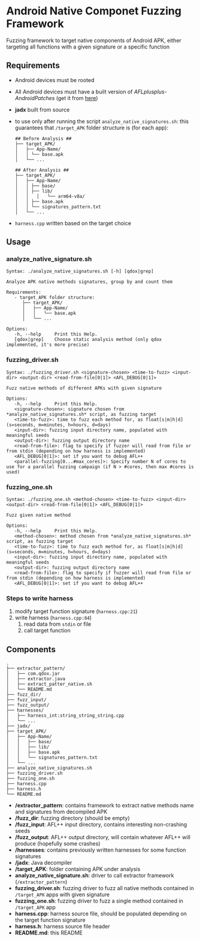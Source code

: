 # Android Native Componet Fuzzing Framework

Fuzzing framework to target native components of Android APK, either targeting all functions with a given signature or a specific function

## Requirements
* Android devices must be rooted

* All Android devices must have a built version of *AFLplusplus-AndroidPatches* (get it from [here](https://github.com/paocela/AFLplusplus-AndroidPatches))

* **jadx** built from source

* to use only after running the script `analyze_native_signatures.sh`: this guarantees that `/target_APK` folder structure is (for each app):

  ```
  ## Before Analysis ##
  ├── target_APK/
  │   ├── App-Name/
  │   │	└── base.apk
  │   └── ...
  
  ## After Analysis ##
  ├── target_APK/
  │   ├── App-Name/
  │   │	├── base/
  │   │	├── lib/
  │   │   │   └── arm64-v8a/
  │   │	├── base.apk
  │   │	└── signatures_pattern.txt
  │   └── ...
  ```

* `harness.cpp` written based on the target choice

## Usage

### analyze_native_signature.sh

```
Syntax: ./analyze_native_signatures.sh [-h] [qdox|grep]

Analyze APK native methods signatures, group by and count them

Requirements:
   - target_APK folder structure:
      ├── target_APK/
      │   ├── App-Name/
      │   │	  └── base.apk
      │   └── ...

Options:
   -h, --help     Print this Help.
   [qdox|grep]    Choose static analysis method (only qdox implemented, it's more precise)
```

### fuzzing_driver.sh

```
Syntax: ./fuzzing_driver.sh <signature-chosen> <time-to-fuzz> <input-dir> <output-dir> <read-from-file[0|1]> <AFL_DEBUG[0|1]>

Fuzz native methods of different APKs with given signature

Options:
   -h, --help     Print this Help.
   <signature-chosen>: signature chosen from *analyze_native_signatures.sh* script, as fuzzing target
   <time-to-fuzz>: time to fuzz each method for, as float[s|m|h|d] (s=seconds, m=minutes, h=hours, d=days)
   <input-dir>: fuzzing input directory name, populated with meaningful seeds
   <output-dir>: fuzzing output directory name
   <read-from-file>: flag to specify if fuzzer will read from file or from stdin (depending on how harness is implemented)
   <AFL_DEBUG[0|1]>: set if you want to debug AFL++
   <parallel-fuzzing[0...#max_cores]>: Specify number N of cores to use for a parallel fuzzing campaign (if N > #cores, then max #cores is used)
```

### fuzzing_one.sh

```
Syntax: ./fuzzing_one.sh <method-chosen> <time-to-fuzz> <input-dir> <output-dir> <read-from-file[0|1]> <AFL_DEBUG[0|1]>

Fuzz given native method

Options:
   -h, --help     Print this Help.
   <method-chosen>: method chosen from *analyze_native_signatures.sh* script, as fuzzing target
   <time-to-fuzz>: time to fuzz each method for, as float[s|m|h|d] (s=seconds, m=minutes, h=hours, d=days)
   <input-dir>: fuzzing input directory name, populated with meaningful seeds
   <output-dir>: fuzzing output directory name
   <read-from-file>: flag to specify if fuzzer will read from file or from stdin (depending on how harness is implemented)
   <AFL_DEBUG[0|1]>: set if you want to debug AFL++
```

### Steps to write harness

1. modify target function signature (`harness.cpp:21`)
2. write harness (`harness.cpp:84`)
   1. read data from `stdin` or file
   2. call target function

## Components

```
.
├── extractor_pattern/
│   ├── com.qdox.jar
│   ├── extractor.java
│   ├── extract_patter_native.sh
│   └── README.md
├── fuzz_dir/
├── fuzz_input/
├── fuzz_output/
├── harnesses/
│   ├── harness_int:string_string_string.cpp
│   └── ...
├── jadx/
├── target_APK/
│   ├── App-Name/
│   │	├── base/
│   │	├── lib/
│   │	├── base.apk
│   │	└── signatures_pattern.txt
│   └── ...
├── analyze_native_signatures.sh
├── fuzzing_driver.sh
├── fuzzing_one.sh
├── harness.cpp
├── harness.h
└── README.md
```

* **/extractor_pattern**: contains framework to extract native methods name and signatures from decompiled APK
* **/fuzz_dir**: fuzzing directory (should be empty)
* **/fuzz_input**: AFL++ input directory, contains interesting non-crashing seeds
* **/fuzz_output**: AFL++ output directory, will contain whatever AFL++ will produce (hopefully some crashes)
* **/harnesses**: contains previously written harnesses for some function signatures
* **/jadx**: Java decompiler
* **/target_APK**: folder containing APK under analysis
* **analyze_native_signature.sh**: driver to call extractor framework (`/extractor_pattern`)
* **fuzzing_driver.sh**: fuzzing driver to fuzz all native methods contained in `/target_APK` apps with given signature
* **fuzzing_one.sh**: fuzzing driver to fuzz a single method contained in `/target_APK` app
* **harness.cpp**: harness source file, should be populated depending on the target function signature
* **harness.h**: harness source file header
* **README.md**: this README

